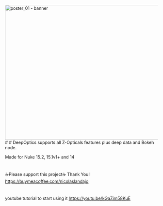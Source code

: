 <img width="1527" height="444" alt="poster_01 - banner" src="https://github.com/user-attachments/assets/b5594170-7a84-404b-92f7-d73e342d8a79" />
#
# DeepOptics supports all Z-Opticals features plus deep data and Bokeh node.

Made for Nuke 15.2, 15.1v1+ and 14

#
☕Please support this project☕ Thank You! https://buymeacoffee.com/nicolaslandajo

#
youtube tutorial to start using it
https://youtu.be/kGaZim58KuE

#
